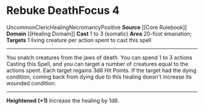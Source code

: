 ﻿---
actions: '[one-action]'
area: 20-foot emanation
bloodline: null
component:
- Somatic
cost: null
deity: null
domain:
- '[[DATABASE/domain/Healing Domain|Healing]]'
duration: null
element: null
heighten: '+1'
heighten_level: 4, 5, 6, 7, 8, 9, 10
id: '446'
lesson: null
level: '4'
mystery: null
name: Rebuke Death
patron_theme: null
range: null
rarity: Uncommon
requirement: null
saving_throw: null
school: Necromancy
source: '[[DATABASE/source/Core Rulebook|Core Rulebook]]'
target: 1 living creature per action spent to cast this spell
tradition: null
trait:
- '[[DATABASE/trait/Cleric|Cleric]]'
- '[[DATABASE/trait/Healing|Healing]]'
- '[[DATABASE/trait/Necromancy|Necromancy]]'
- '[[DATABASE/trait/Positive|Positive]]'
- '[[DATABASE/trait/Uncommon|Uncommon]]'
trigger: null
type: Focus

---
# Rebuke Death<span class="item-type">Focus 4</span>

<span class="trait-uncommon item-trait">Uncommon</span><span class="item-trait">Cleric</span><span class="item-trait">Healing</span><span class="item-trait">Necromancy</span><span class="item-trait">Positive</span>
**Source** [[Core Rulebook]] 
**Domain** [[Healing Domain]]
**Cast** <span class="action-icon">1</span> to <span class="action-icon">3</span> (somatic)
**Area** 20-foot emanation; **Targets** 1 living creature per action spent to cast this spell

---
You snatch creatures from the jaws of death. You can spend 1 to 3 actions Casting this Spell, and you can target a number of creatures equal to the actions spent. Each target regains 3d6 Hit Points. If the target had the dying condition, coming back from dying due to this healing doesn't increase its wounded condition.

---
**Heightened (+1)** Increase the healing by 1d6.